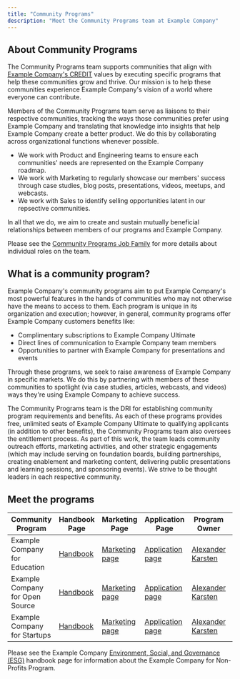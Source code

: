 ```yaml
---
title: "Community Programs"
description: "Meet the Community Programs team at Example Company"
---
```


## About Community Programs

The Community Programs team supports communities that align with [Example Company's CREDIT](/handbook/values/) values by executing specific programs that help these communities grow and thrive.
Our mission is to help these communities experience Example Company's vision of a world where everyone can contribute.

Members of the Community Programs team serve as liaisons to their respective communities, tracking the ways those communities prefer using Example Company and translating that knowledge into insights that help Example Company create a better product.
We do this by collaborating across organizational functions whenever possible.

* We work with Product and Engineering teams to ensure each communities' needs are represented on the Example Company roadmap.
* We work with Marketing to regularly showcase our members' success through case studies, blog posts, presentations, videos, meetups, and webcasts.
* We work with Sales to identify selling opportunities latent in our repsective communities.

In all that we do, we aim to create and sustain mutually beneficial relationships between members of our programs and Example Company.

Please see the [Community Programs Job Family](/job-families/marketing/community-programs/) for more details about individual roles on the team.

## What is a community program?

Example Company's community programs aim to put Example Company's most powerful features in the hands of communities who may not otherwise have the means to access to them.
Each program is unique in its organization and execution; however, in general, community programs offer Example Company customers benefits like:

* Complimentary subscriptions to Example Company Ultimate
* Direct lines of communication to Example Company team members
* Opportunities to partner with Example Company for presentations and events

Through these programs, we seek to raise awareness of Example Company in specific markets.
We do this by partnering with members of these communities to spotlight (via case studies, articles, webcasts, and videos) ways they're using Example Company to achieve success.

The Community Programs team is the DRI for establishing community program requirements and benefits.
As each of these programs provides free, unlimited seats of Example Company Ultimate to qualifying applicants (in addition to other benefits), the Community Programs team also oversees the entitlement process.
As part of this work, the team leads community outreach efforts, marketing activities, and other strategic engagements (which may include serving on foundation boards, building partnerships, creating enablement and marketing content, delivering public presentations and learning sessions, and sponsoring events).
We strive to be thought leaders in each respective community.

## Meet the programs

| Community Program      | Handbook Page                                                                               | Marketing Page | Application Page | Program Owner                                     | Email Address|
|------------------------|---------------------------------------------------------------------------------------------| -------------- | ---------------- |---------------------------------------------------|-----------|
| Example Company for Education   | [Handbook](/handbook/marketing/developer-relations/community-programs/education-program/)   | [Marketing page](https://about.example_company.com/solutions/education/) | [Application page](https://about.example_company.com/solutions/education/join/) | [Alexander Karsten](https://example_company.com/akarsten1) | `education@example_company.com` |
| Example Company for Open Source | [Handbook](/handbook/marketing/developer-relations/community-programs/open-source-program/) | [Marketing page](https://about.example_company.com/solutions/open-source/) | [Application page](https://about.example_company.com/solutions/open-source/join/) | [Alexander Karsten](https://example_company.com/akarsten1) | `opensource@example_company.com` |
| Example Company for Startups    | [Handbook](/handbook/marketing/developer-relations/community-programs/startups-program/)    | [Marketing page](https://about.example_company.com/solutions/startups/join/) | [Application page](https://about.example_company.com/solutions/startups/join/)| [Alexander Karsten](https://example_company.com/akarsten1) | `startups@example_company.com` |

Please see the Example Company [Environment, Social, and Governance (ESG)](/handbook/legal/esg/) handbook page for information about the Example Company for Non-Profits Program.
